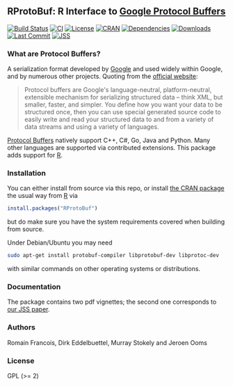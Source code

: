 ## RProtoBuf: R Interface to [Google Protocol Buffers](https://developers.google.com/protocol-buffers/)

[![Build Status](https://travis-ci.org/eddelbuettel/rprotobuf.svg)](https://travis-ci.org/eddelbuettel/rprotobuf)
[![CI](https://github.com/eddelbuettel/rprotobuf/workflows/ci/badge.svg)](https://github.com/eddelbuettel/rprotobuf/actions?query=workflow%3Aci)
[![License](https://eddelbuettel.github.io/badges/GPL2+.svg)](https://www.gnu.org/licenses/gpl-2.0.html)
[![CRAN](https://www.r-pkg.org/badges/version/RProtoBuf)](https://cran.r-project.org/package=RProtoBuf)
[![Dependencies](https://tinyverse.netlify.com/badge/RProtoBuf)](https://cran.r-project.org/package=RProtoBuf)
[![Downloads](https://cranlogs.r-pkg.org/badges/RProtoBuf?color=brightgreen)](https://www.r-pkg.org/pkg/RProtoBuf)
[![Last Commit](https://img.shields.io/github/last-commit/eddelbuettel/rprotobuf)](https://github.com/eddelbuettel/rprotobuf)
[![JSS](https://img.shields.io/badge/JSS-10.18637%2Fjss.v071.i02-brightgreen)](https://dx.doi.org/10.18637/jss.v071.i02)

### What are Protocol Buffers?

A serialization format developed by [Google](https://www.google.com) and used
widely within Google, and by numerous other projects.  Quoting from the
[official website](https://developers.google.com/protocol-buffers/):

> Protocol buffers are Google's language-neutral, platform-neutral,
extensible mechanism for serializing structured data – think XML, but
smaller, faster, and simpler. You define how you want your data to be
structured once, then you can use special generated source code to easily
write and read your structured data to and from a variety of data streams and
using a variety of languages.

[Protocol Buffers](https://developers.google.com/protocol-buffers/) natively
support C++, C#, Go, Java and Python. Many other languages are supported via
contributed extensions. This package adds support for
[R](https://www.r-project.org).

### Installation

You can either install from source via this repo, or install
[the CRAN package](https://cran.r-project.org/package=RProtoBuf)
the usual way from [R](https://www.r-project.org) via

```r
install.packages("RProtoBuf")
```

but do make sure you have the system requirements covered when building from
source.

Under Debian/Ubuntu you may need

```bash
sudo apt-get install protobuf-compiler libprotobuf-dev libprotoc-dev
```

with similar commands on other operating systems or distributions.

### Documentation

The package contains two pdf vignettes; the second one corresponds to
[our JSS paper](https://dx.doi.org/10.18637/jss.v071.i02).

### Authors

Romain Francois, Dirk Eddelbuettel, Murray Stokely and Jeroen Ooms

### License

GPL (>= 2)
